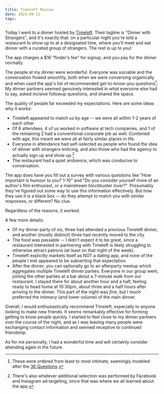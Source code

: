 ```yaml
---
title: Timeleft Review
date: 2024-09-11
tags:
---
```


Today I went to a dinner hosted by [Timeleft](https://timeleft.com). Their tagline is "Dinner with Strangers", and it's exactly that: on a particular night you're told a restaurant to show up to at a designated time, where you'll meet and eat dinner with a curated group of strangers. The rest is up to you!

The app charges a $16 "finder's fee" for signup, and you pay for the dinner normally.

The people at my dinner were wonderful. Everyone was sociable and the conversation flowed smoothly, both when we were conversing organically and when used the app's list of recommended get-to-know-you questions[^1]. My dinner partners seemed genuinely interested in what everyone else had to say, asked incisive followup questions, and shared the space.

The quality of people far exceeded my expectations. Here are some ideas why it works:
* Timeleft appeared to match us by age -- we were all within 1-2 years of each other
* Of 6 attendees, 4 of us worked in software at tech companies, and 1 of the remaining 2 had a conventional corporate job as well. Combined with age, this meant we were all at fairly similar places in life.
* Everyone in attendance had self-selected as people who found the idea of dinner with strangers enticing, and also those who had the agency to actually sign up and show up.[^2]
* The restaurant had a quiet ambience, which was conducive to conversation.

The app does have you fill out a survey with various questions like "How important is humour to you? 1-10" and "Do you consider yourself more of an author's film enthusiast, or a mainstream blockbuster lover?". Presumably they've figured out some way to use this information effectively. But how they use it is a black box -- do they attempt to match you with similar responses, or different? No clue.

Regardless of the reasons, it worked.

A few more details:
* Of my dinner party of six, three had attended a previous Timeleft dinner, and another (mostly distinct) three had recently moved to the city
* The food was passable -- I didn't expect it to be great, since a restaurant interested in partnering with Timeleft is likely struggling to otherwise attract patrons (at least on that night of the week).
* Timeleft explicitly markets itself as NOT a dating app, and none of the people I met appeared to be subverting that expectation.
* After the dinner, you can optionally go to an afterparty meetup which aggregates multiple Timeleft dinner parties. Everyone in our group went, joining the other parties at a bar about a 7-minute walk from our restaurant. I stayed there for about another hour and a half, feeling ready to head home at 10:30pm, about three and a half hours after arriving to the dinner. This part of the night was *fine*, but I much preferred the intimacy (and lower volume) of the main dinner.

Overall, I would enthusiastically recommend Timeleft, especially to anyone looking to make new friends. It seems remarkably effective for forming getting to know people quickly. I started to feel close to my dinner partners over the course of the night, and as I was leaving many people were exchanging contact information and seemed receptive to continued friendship.

As for me personally, I had a wonderful time and will certainly consider attending again in the future.

[^1]: These were ordered from least to most intimate, seemingly modeled after the [36 Questions](https://ggia.berkeley.edu/practice/36_questions_for_increasing_closeness).
[^2]: There's also whatever additional selection was performed by Facebook and Instagram ad targeting, since that was where we all learned about the app.